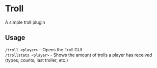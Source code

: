 # Troll

A simple troll plugin

## Usage

`/troll <player>` - Opens the Troll GUI<br/>
`/trollstats <player>` - Shows the amount of trolls a player has received (types, counts, last troller, etc.)